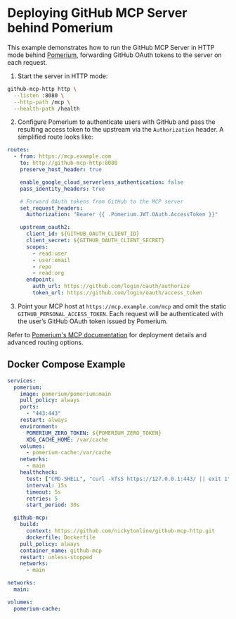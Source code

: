 # Deploying GitHub MCP Server behind Pomerium

This example demonstrates how to run the GitHub MCP Server in HTTP mode behind [Pomerium](https://www.pomerium.com/), forwarding GitHub OAuth tokens to the server on each request.

1. Start the server in HTTP mode:

```bash
github-mcp-http http \
  --listen :8080 \
  --http-path /mcp \
  --health-path /health
```

2. Configure Pomerium to authenticate users with GitHub and pass the resulting access token to the upstream via the `Authorization` header. A simplified route looks like:

```yaml
routes:
  - from: https://mcp.example.com
    to: http://github-mcp-http:8080
    preserve_host_header: true

    enable_google_cloud_serverless_authentication: false
    pass_identity_headers: true

    # Forward OAuth tokens from GitHub to the MCP server
    set_request_headers:
      Authorization: "Bearer {{ .Pomerium.JWT.OAuth.AccessToken }}"

    upstream_oauth2:
      client_id: ${GITHUB_OAUTH_CLIENT_ID}
      client_secret: ${GITHUB_OAUTH_CLIENT_SECRET}
      scopes:
        - read:user
        - user:email
        - repo
        - read:org
      endpoint:
        auth_url: https://github.com/login/oauth/authorize
        token_url: https://github.com/login/oauth/access_token
```

3. Point your MCP host at `https://mcp.example.com/mcp` and omit the static `GITHUB_PERSONAL_ACCESS_TOKEN`. Each request will be authenticated with the user’s GitHub OAuth token issued by Pomerium.

Refer to [Pomerium's MCP documentation](https://www.pomerium.com/docs/capabilities/mcp) for deployment details and advanced routing options.


## Docker Compose Example

```yaml
services:
  pomerium:
    image: pomerium/pomerium:main
    pull_policy: always
    ports:
      - "443:443"
    restart: always
    environment:
      POMERIUM_ZERO_TOKEN: ${POMERIUM_ZERO_TOKEN}
      XDG_CACHE_HOME: /var/cache
    volumes:
      - pomerium-cache:/var/cache
    networks:
      - main
    healthcheck:
      test: ["CMD-SHELL", "curl -kfsS https://127.0.0.1:443/ || exit 1"]
      interval: 15s
      timeout: 5s
      retries: 5
      start_period: 30s

  github-mcp:
    build:
      context: https://github.com/nickytonline/github-mcp-http.git
      dockerfile: Dockerfile
    pull_policy: always
    container_name: github-mcp
    restart: unless-stopped
    networks:
      - main

networks:
  main:

volumes:
  pomerium-cache:
```